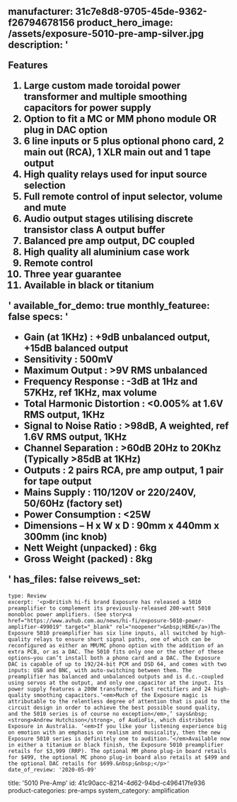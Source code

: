 manufacturer: 31c7e8d8-9705-45de-9362-f26794678156
product_hero_image: /assets/exposure-5010-pre-amp-silver.jpg
description: '<p>Features</p><ol><li>Large custom made toroidal power transformer and multiple smoothing capacitors for power supply</li><li>Option to fit a MC or MM phono module OR plug in DAC option</li><li>6 line inputs or 5 plus optional phono card, 2 main out (RCA), 1 XLR main out&nbsp;and 1 tape output</li><li>High quality relays used for input source selection</li><li>Full remote control of input selector, volume and mute</li><li>Audio output stages utilising discrete transistor class A output buffer</li><li>Balanced pre amp output, DC coupled</li><li>High quality all aluminium case work</li><li>Remote control</li><li>Three year guarantee</li><li>Available in black or titanium</li></ol>'
available_for_demo: true
monthly_featuree: false
specs: '<ul><li>Gain (at 1KHz) : +9dB unbalanced output, +15dB balanced output</li><li>Sensitivity : 500mV</li><li>Maximum Output : &gt;9V RMS unbalanced</li><li>Frequency Response : -3dB at 1Hz and 57KHz, ref 1KHz, max volume</li><li>Total Harmonic Distortion : &lt;0.005% at 1.6V RMS output, 1KHz</li><li>Signal to Noise Ratio : &gt;98dB, A weighted, ref 1.6V RMS output, 1KHz</li><li>Channel Separation : &gt;60dB 20Hz to 20Khz (Typically &gt;85dB at 1KHz)</li><li>Outputs : 2 pairs RCA, pre amp output, 1 pair for tape output</li><li>Mains Supply : 110/120V or 220/240V, 50/60Hz (factory set)</li><li>Power Consumption : &lt;25W</li><li>Dimensions – H x W x D : 90mm x 440mm x 300mm&nbsp;(inc knob)</li><li>Nett Weight (unpacked) : 6kg</li><li>Gross Weight (packed) : 8kg</li></ul>'
has_files: false
reivews_set:
  -
    type: Review
    excerpt: '<p>British hi-fi brand Exposure has released a 5010 preamplifier to complement its previously-released 200-watt 5010 monobloc power amplifiers. (See story<a href="https://www.avhub.com.au/news/hi-fi/exposure-5010-power-amplifier-499019" target="_blank" rel="noopener">&nbsp;HERE</a>)The Exposure 5010 preamplifier has six line inputs, all switched by high-quality relays to ensure short signal paths, one of which can be reconfigured as either an MM/MC phono option with the addition of an extra PCB, or as a DAC. The 5010 fits only one or the other of these options—you can’t install both a phono card and a DAC. The Exposure DAC is capable of up to 192/24-bit PCM and DSD 64, and comes with two inputs: USB and BNC, with auto-switching between them. The preamplifier has balanced and unbalanced outputs and is d.c.-coupled using servos at the output, and only one capacitor at the input. Its power supply features a 200W transformer, fast rectifiers and 24 high-quality smoothing capacitors.‘<em>Much of the Exposure magic is attributable to the relentless degree of attention that is paid to the circuit design in order to achieve the best possible sound quality, and the 5010 series is of course no exception</em>,’ says&nbsp;<strong>Andrew Hutchison</strong>, of AudioFix, which distributes Exposure in Australia. ‘<em>If you like your listening experience big on emotion with an emphasis on realism and musicality, then the new Exposure 5010 series is definitely one to audition.’</em>Available now in either a titanium or black finish, the Exposure 5010 preamplifier retails for $3,999 (RRP). The optional MM phono plug-in board retails for $499, the optional MC phono plug-in board also retails at $499 and the optional DAC retails for $699.&nbsp;&nbsp;</p>'
    date_of_review: '2020-05-09'
title: '5010 Pre-Amp'
id: 41c90acc-8214-4d62-94bd-c496417fe936
product-categories: pre-amps
system_category: amplification
